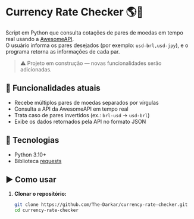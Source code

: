 # Currency Rate Checker 🌎💱

Script em Python que consulta cotações de pares de moedas em tempo real usando a [AwesomeAPI](https://docs.awesomeapi.com.br/api-de-moedas).  
O usuário informa os pares desejados (por exemplo: `usd-brl,usd-jpy`), e o programa retorna as informações de cada par.

> ⚠️ Projeto em construção — novas funcionalidades serão adicionadas.

## 📌 Funcionalidades atuais
- Recebe múltiplos pares de moedas separados por vírgulas
- Consulta a API da AwesomeAPI em tempo real
- Trata caso de pares invertidos (ex.: `brl-usd` → `usd-brl`)
- Exibe os dados retornados pela API no formato JSON

## 🚀 Tecnologias
- Python 3.10+
- Biblioteca [requests](https://pypi.org/project/requests/)

## ▶️ Como usar
1. **Clonar o repositório:**
   ```bash
   git clone https://github.com/The-Darkar/currency-rate-checker.git
   cd currency-rate-checker

